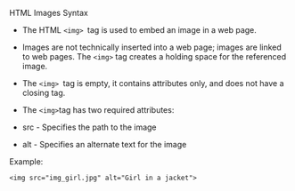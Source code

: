   <!-- notes from w3 school-->

HTML Images Syntax

* The HTML `<img> `tag is used to embed an image in a web page.

* Images are not technically inserted into a web page; images are linked to web pages. The `<img>` tag creates a holding space for the referenced image.

* The `<img> `tag is empty, it contains attributes only, and does not have a closing tag.

* The ` <img> `tag has two required attributes:

* src - Specifies the path to the image

* alt - Specifies an alternate text for the image

Example:

`<img src="img_girl.jpg" alt="Girl in a jacket">`
 
 
